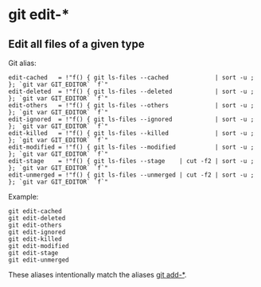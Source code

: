 # git edit-*

## Edit all files of a given type

Git alias:

```git
edit-cached   = !"f() { git ls-files --cached             | sort -u ; }; `git var GIT_EDITOR` `f`"
edit-deleted  = !"f() { git ls-files --deleted            | sort -u ; }; `git var GIT_EDITOR` `f`"
edit-others   = !"f() { git ls-files --others             | sort -u ; }; `git var GIT_EDITOR` `f`"
edit-ignored  = !"f() { git ls-files --ignored            | sort -u ; }; `git var GIT_EDITOR` `f`"
edit-killed   = !"f() { git ls-files --killed             | sort -u ; }; `git var GIT_EDITOR` `f`"
edit-modified = !"f() { git ls-files --modified           | sort -u ; }; `git var GIT_EDITOR` `f`"
edit-stage    = !"f() { git ls-files --stage    | cut -f2 | sort -u ; }; `git var GIT_EDITOR` `f`"
edit-unmerged = !"f() { git ls-files --unmerged | cut -f2 | sort -u ; }; `git var GIT_EDITOR` `f`"
```

Example:

```shell
git edit-cached
git edit-deleted
git edit-others
git edit-ignored
git edit-killed
git edit-modified
git edit-stage
git edit-unmerged
```

These aliases intentionally match the aliases [git add-*](../git-add).
